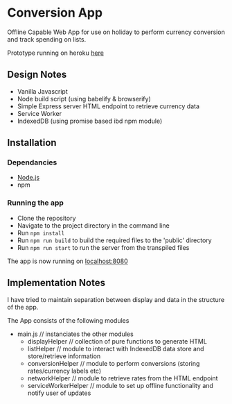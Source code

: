 # Conversion App

Offline Capable Web App for use on holiday to perform currency conversion and track spending on lists.

Prototype running on heroku [here](http://mv-conversion.herokuapp.com/)


## Design Notes
- Vanilla Javascript
- Node build script (using babelify & browserify)
- Simple Express server HTML endpoint to retrieve currency data
- Service Worker
- IndexedDB (using promise based ibd npm module)


## Installation

### Dependancies
- [Node.js](https://nodejs.org/en/) 
- npm

### Running the app

- Clone the repository
- Navigate to the project directory in the command line
- Run `npm install`
- Run `npm run build` to build the required files to the 'public' directory
- Run `npm run start` to run the server from the transpiled files


The app is now running on [localhost:8080](http://localhost:8080)

## Implementation Notes

I have tried to maintain separation between display and data in the structure of the app.

The App consists of the following modules

- main.js // instanciates the other modules 
  - displayHelper  // collection of pure functions to generate HTML
  - listHelper // module to interact with IndexedDB data store and store/retrieve information
  - conversionHelper // module to perform conversions (storing rates/currency labels etc)
  - networkHelper // module to retrieve rates from the HTML endpoint
  - serviceWorkerHelper // module to set up offline functionality and notify user of updates


